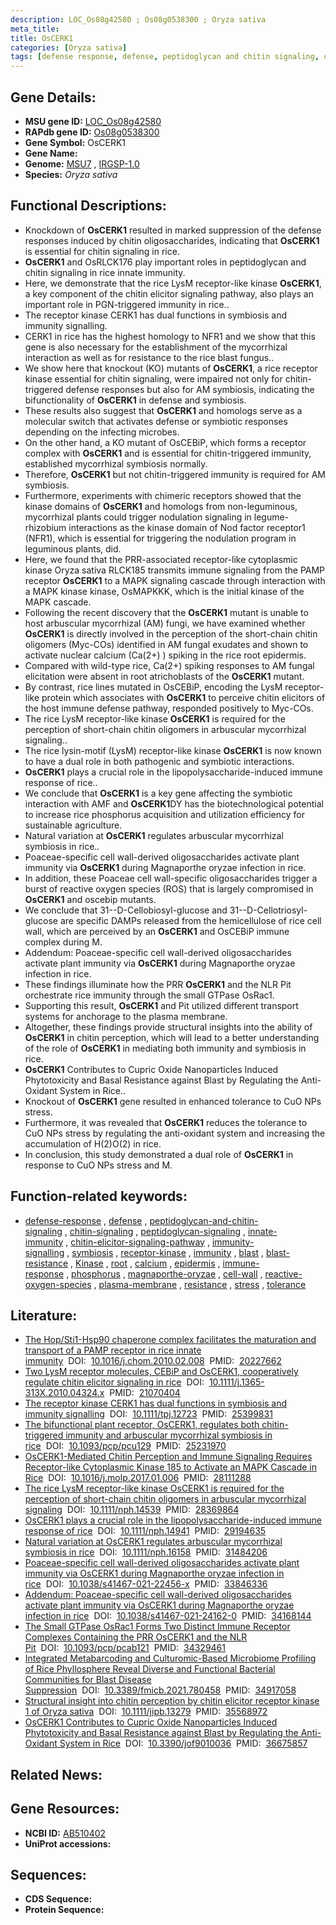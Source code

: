 ```yaml
---
description: LOC_Os08g42580 ; Os08g0538300 ; Oryza sativa
meta_title:
title: OsCERK1
categories: [Oryza sativa]
tags: [defense response, defense, peptidoglycan and chitin signaling, chitin signaling, peptidoglycan signaling, innate immunity, chitin elicitor signaling pathway, immunity signalling, symbiosis, receptor kinase, immunity, blast, blast resistance, Kinase, root, calcium, epidermis, immune response, phosphorus, magnaporthe oryzae, cell wall, reactive oxygen species, plasma membrane, resistance, stress, tolerance]
---
```


## Gene Details:
- **MSU gene ID:** [LOC_Os08g42580](http://rice.uga.edu/cgi-bin/ORF_infopage.cgi?orf=LOC_Os08g42580)  
- **RAPdb gene ID:** [Os08g0538300](https://rapdb.dna.affrc.go.jp/locus/?name=Os08g0538300)  
- **Gene Symbol:** OsCERK1
- **Gene Name:**
- **Genome:**  [MSU7](http://rice.uga.edu/)&nbsp;,&nbsp;[IRGSP-1.0](https://rapdb.dna.affrc.go.jp/download/irgsp1.html)
- **Species:** *Oryza sativa*

## Functional Descriptions:
   - Knockdown of **OsCERK1** resulted in marked suppression of the defense responses induced by chitin oligosaccharides, indicating that **OsCERK1** is essential for chitin signaling in rice.
   - **OsCERK1** and OsRLCK176 play important roles in peptidoglycan and chitin signaling in rice innate immunity.
   - Here, we demonstrate that the rice LysM receptor-like kinase **OsCERK1**, a key component of the chitin elicitor signaling pathway, also plays an important role in PGN-triggered immunity in rice..
   - The receptor kinase CERK1 has dual functions in symbiosis and immunity signalling.
   - CERK1 in rice has the highest homology to NFR1 and we show that this gene is also necessary for the establishment of the mycorrhizal interaction as well as for resistance to the rice blast fungus..
   - We show here that knockout (KO) mutants of **OsCERK1**, a rice receptor kinase essential for chitin signaling, were impaired not only for chitin-triggered defense responses but also for AM symbiosis, indicating the bifunctionality of **OsCERK1** in defense and symbiosis.
   - These results also suggest that **OsCERK1** and homologs serve as a molecular switch that activates defense or symbiotic responses depending on the infecting microbes.
   - On the other hand, a KO mutant of OsCEBiP, which forms a receptor complex with **OsCERK1** and is essential for chitin-triggered immunity, established mycorrhizal symbiosis normally.
   - Therefore, **OsCERK1** but not chitin-triggered immunity is required for AM symbiosis.
   - Furthermore, experiments with chimeric receptors showed that the kinase domains of **OsCERK1** and homologs from non-leguminous, mycorrhizal plants could trigger nodulation signaling in legume-rhizobium interactions as the kinase domain of Nod factor receptor1 (NFR1), which is essential for triggering the nodulation program in leguminous plants, did.
   - Here, we found that the PRR-associated receptor-like cytoplasmic kinase Oryza sativa RLCK185 transmits immune signaling from the PAMP receptor **OsCERK1** to a MAPK signaling cascade through interaction with a MAPK kinase kinase, OsMAPKKK, which is the initial kinase of the MAPK cascade.
   - Following the recent discovery that the **OsCERK1** mutant is unable to host arbuscular mycorrhizal (AM) fungi, we have examined whether **OsCERK1** is directly involved in the perception of the short-chain chitin oligomers (Myc-COs) identified in AM fungal exudates and shown to activate nuclear calcium (Ca(2+) ) spiking in the rice root epidermis.
   - Compared with wild-type rice, Ca(2+) spiking responses to AM fungal elicitation were absent in root atrichoblasts of the **OsCERK1** mutant.
   - By contrast, rice lines mutated in OsCEBiP, encoding the LysM receptor-like protein which associates with **OsCERK1** to perceive chitin elicitors of the host immune defense pathway, responded positively to Myc-COs.
   - The rice LysM receptor-like kinase **OsCERK1** is required for the perception of short-chain chitin oligomers in arbuscular mycorrhizal signaling..
   - The rice lysin-motif (LysM) receptor-like kinase **OsCERK1** is now known to have a dual role in both pathogenic and symbiotic interactions.
   - **OsCERK1** plays a crucial role in the lipopolysaccharide-induced immune response of rice..
   - We conclude that **OsCERK1** is a key gene affecting the symbiotic interaction with AMF and **OsCERK1**DY has the biotechnological potential to increase rice phosphorus acquisition and utilization efficiency for sustainable agriculture.
   - Natural variation at **OsCERK1** regulates arbuscular mycorrhizal symbiosis in rice..
   - Poaceae-specific cell wall-derived oligosaccharides activate plant immunity via **OsCERK1** during Magnaporthe oryzae infection in rice.
   - In addition, these Poaceae cell wall-specific oligosaccharides trigger a burst of reactive oxygen species (ROS) that is largely compromised in **OsCERK1** and oscebip mutants.
   - We conclude that 31-<a6><c2>-D-Cellobiosyl-glucose and 31-<a6><c2>-D-Cellotriosyl-glucose are specific DAMPs released from the hemicellulose of rice cell wall, which are perceived by an **OsCERK1** and OsCEBiP immune complex during M.
   - Addendum: Poaceae-specific cell wall-derived oligosaccharides activate plant immunity via **OsCERK1** during Magnaporthe oryzae infection in rice.
   - These findings illuminate how the PRR **OsCERK1** and the NLR Pit orchestrate rice immunity through the small GTPase OsRac1.
   - Supporting this result, **OsCERK1** and Pit utilized different transport systems for anchorage to the plasma membrane.
   - Altogether, these findings provide structural insights into the ability of **OsCERK1** in chitin perception, which will lead to a better understanding of the role of **OsCERK1** in mediating both immunity and symbiosis in rice.
   - **OsCERK1** Contributes to Cupric Oxide Nanoparticles Induced Phytotoxicity and Basal Resistance against Blast by Regulating the Anti-Oxidant System in Rice..
   - Knockout of **OsCERK1** gene resulted in enhanced tolerance to CuO NPs stress.
   - Furthermore, it was revealed that **OsCERK1** reduces the tolerance to CuO NPs stress by regulating the anti-oxidant system and increasing the accumulation of H(2)O(2) in rice.
   - In conclusion, this study demonstrated a dual role of **OsCERK1** in response to CuO NPs stress and M.

## Function-related keywords:
   - [defense-response](/tags/defense-response/)&nbsp;,&nbsp;[defense](/tags/defense/)&nbsp;,&nbsp;[peptidoglycan-and-chitin-signaling](/tags/peptidoglycan-and-chitin-signaling/)&nbsp;,&nbsp;[chitin-signaling](/tags/chitin-signaling/)&nbsp;,&nbsp;[peptidoglycan-signaling](/tags/peptidoglycan-signaling/)&nbsp;,&nbsp;[innate-immunity](/tags/innate-immunity/)&nbsp;,&nbsp;[chitin-elicitor-signaling-pathway](/tags/chitin-elicitor-signaling-pathway/)&nbsp;,&nbsp;[immunity-signalling](/tags/immunity-signalling/)&nbsp;,&nbsp;[symbiosis](/tags/symbiosis/)&nbsp;,&nbsp;[receptor-kinase](/tags/receptor-kinase/)&nbsp;,&nbsp;[immunity](/tags/immunity/)&nbsp;,&nbsp;[blast](/tags/blast/)&nbsp;,&nbsp;[blast-resistance](/tags/blast-resistance/)&nbsp;,&nbsp;[Kinase](/tags/Kinase/)&nbsp;,&nbsp;[root](/tags/root/)&nbsp;,&nbsp;[calcium](/tags/calcium/)&nbsp;,&nbsp;[epidermis](/tags/epidermis/)&nbsp;,&nbsp;[immune-response](/tags/immune-response/)&nbsp;,&nbsp;[phosphorus](/tags/phosphorus/)&nbsp;,&nbsp;[magnaporthe-oryzae](/tags/magnaporthe-oryzae/)&nbsp;,&nbsp;[cell-wall](/tags/cell-wall/)&nbsp;,&nbsp;[reactive-oxygen-species](/tags/reactive-oxygen-species/)&nbsp;,&nbsp;[plasma-membrane](/tags/plasma-membrane/)&nbsp;,&nbsp;[resistance](/tags/resistance/)&nbsp;,&nbsp;[stress](/tags/stress/)&nbsp;,&nbsp;[tolerance](/tags/tolerance/)

## Literature:
   - [The Hop/Sti1-Hsp90 chaperone complex facilitates the maturation and transport of a PAMP receptor in rice innate immunity](https://www.doi.org/10.1016/j.chom.2010.02.008)&nbsp;&nbsp;DOI:&nbsp;&nbsp;[10.1016/j.chom.2010.02.008](https://www.doi.org/10.1016/j.chom.2010.02.008)&nbsp;&nbsp;PMID:&nbsp;&nbsp;[20227662](https://pubmed.ncbi.nlm.nih.gov/20227662/)
   - [Two LysM receptor molecules, CEBiP and OsCERK1, cooperatively regulate chitin elicitor signaling in rice](https://www.doi.org/10.1111/j.1365-313X.2010.04324.x)&nbsp;&nbsp;DOI:&nbsp;&nbsp;[10.1111/j.1365-313X.2010.04324.x](https://www.doi.org/10.1111/j.1365-313X.2010.04324.x)&nbsp;&nbsp;PMID:&nbsp;&nbsp;[21070404](https://pubmed.ncbi.nlm.nih.gov/21070404/)
   - [The receptor kinase CERK1 has dual functions in symbiosis and immunity signalling](https://www.doi.org/10.1111/tpj.12723)&nbsp;&nbsp;DOI:&nbsp;&nbsp;[10.1111/tpj.12723](https://www.doi.org/10.1111/tpj.12723)&nbsp;&nbsp;PMID:&nbsp;&nbsp;[25399831](https://pubmed.ncbi.nlm.nih.gov/25399831/)
   - [The bifunctional plant receptor, OsCERK1, regulates both chitin-triggered immunity and arbuscular mycorrhizal symbiosis in rice](https://www.doi.org/10.1093/pcp/pcu129)&nbsp;&nbsp;DOI:&nbsp;&nbsp;[10.1093/pcp/pcu129](https://www.doi.org/10.1093/pcp/pcu129)&nbsp;&nbsp;PMID:&nbsp;&nbsp;[25231970](https://pubmed.ncbi.nlm.nih.gov/25231970/)
   - [OsCERK1-Mediated Chitin Perception and Immune Signaling Requires Receptor-like Cytoplasmic Kinase 185 to Activate an MAPK Cascade in Rice](https://www.doi.org/10.1016/j.molp.2017.01.006)&nbsp;&nbsp;DOI:&nbsp;&nbsp;[10.1016/j.molp.2017.01.006](https://www.doi.org/10.1016/j.molp.2017.01.006)&nbsp;&nbsp;PMID:&nbsp;&nbsp;[28111288](https://pubmed.ncbi.nlm.nih.gov/28111288/)
   - [The rice LysM receptor-like kinase OsCERK1 is required for the perception of short-chain chitin oligomers in arbuscular mycorrhizal signaling](https://www.doi.org/10.1111/nph.14539)&nbsp;&nbsp;DOI:&nbsp;&nbsp;[10.1111/nph.14539](https://www.doi.org/10.1111/nph.14539)&nbsp;&nbsp;PMID:&nbsp;&nbsp;[28369864](https://pubmed.ncbi.nlm.nih.gov/28369864/)
   - [OsCERK1 plays a crucial role in the lipopolysaccharide-induced immune response of rice](https://www.doi.org/10.1111/nph.14941)&nbsp;&nbsp;DOI:&nbsp;&nbsp;[10.1111/nph.14941](https://www.doi.org/10.1111/nph.14941)&nbsp;&nbsp;PMID:&nbsp;&nbsp;[29194635](https://pubmed.ncbi.nlm.nih.gov/29194635/)
   - [Natural variation at OsCERK1 regulates arbuscular mycorrhizal symbiosis in rice](https://www.doi.org/10.1111/nph.16158)&nbsp;&nbsp;DOI:&nbsp;&nbsp;[10.1111/nph.16158](https://www.doi.org/10.1111/nph.16158)&nbsp;&nbsp;PMID:&nbsp;&nbsp;[31484206](https://pubmed.ncbi.nlm.nih.gov/31484206/)
   - [Poaceae-specific cell wall-derived oligosaccharides activate plant immunity via OsCERK1 during Magnaporthe oryzae infection in rice](https://www.doi.org/10.1038/s41467-021-22456-x)&nbsp;&nbsp;DOI:&nbsp;&nbsp;[10.1038/s41467-021-22456-x](https://www.doi.org/10.1038/s41467-021-22456-x)&nbsp;&nbsp;PMID:&nbsp;&nbsp;[33846336](https://pubmed.ncbi.nlm.nih.gov/33846336/)
   - [Addendum: Poaceae-specific cell wall-derived oligosaccharides activate plant immunity via OsCERK1 during Magnaporthe oryzae infection in rice](https://www.doi.org/10.1038/s41467-021-24162-0)&nbsp;&nbsp;DOI:&nbsp;&nbsp;[10.1038/s41467-021-24162-0](https://www.doi.org/10.1038/s41467-021-24162-0)&nbsp;&nbsp;PMID:&nbsp;&nbsp;[34168144](https://pubmed.ncbi.nlm.nih.gov/34168144/)
   - [The Small GTPase OsRac1 Forms Two Distinct Immune Receptor Complexes Containing the PRR OsCERK1 and the NLR Pit](https://www.doi.org/10.1093/pcp/pcab121)&nbsp;&nbsp;DOI:&nbsp;&nbsp;[10.1093/pcp/pcab121](https://www.doi.org/10.1093/pcp/pcab121)&nbsp;&nbsp;PMID:&nbsp;&nbsp;[34329461](https://pubmed.ncbi.nlm.nih.gov/34329461/)
   - [Integrated Metabarcoding and Culturomic-Based Microbiome Profiling of Rice Phyllosphere Reveal Diverse and Functional Bacterial Communities for Blast Disease Suppression](https://www.doi.org/10.3389/fmicb.2021.780458)&nbsp;&nbsp;DOI:&nbsp;&nbsp;[10.3389/fmicb.2021.780458](https://www.doi.org/10.3389/fmicb.2021.780458)&nbsp;&nbsp;PMID:&nbsp;&nbsp;[34917058](https://pubmed.ncbi.nlm.nih.gov/34917058/)
   - [Structural insight into chitin perception by chitin elicitor receptor kinase 1 of Oryza sativa](https://www.doi.org/10.1111/jipb.13279)&nbsp;&nbsp;DOI:&nbsp;&nbsp;[10.1111/jipb.13279](https://www.doi.org/10.1111/jipb.13279)&nbsp;&nbsp;PMID:&nbsp;&nbsp;[35568972](https://pubmed.ncbi.nlm.nih.gov/35568972/)
   - [OsCERK1 Contributes to Cupric Oxide Nanoparticles Induced Phytotoxicity and Basal Resistance against Blast by Regulating the Anti-Oxidant System in Rice](https://www.doi.org/10.3390/jof9010036)&nbsp;&nbsp;DOI:&nbsp;&nbsp;[10.3390/jof9010036](https://www.doi.org/10.3390/jof9010036)&nbsp;&nbsp;PMID:&nbsp;&nbsp;[36675857](https://pubmed.ncbi.nlm.nih.gov/36675857/)

## Related News:

## Gene Resources:
- **NCBI ID:**  [AB510402](http://www.ncbi.nlm.nih.gov/nuccore/AB510402)
- **UniProt accessions:** [](https://www.uniprot.org/uniprotkb//entry)

## Sequences:
- **CDS Sequence:**
- **Protein Sequence:**
